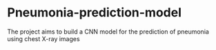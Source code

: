 # Pneumonia-prediction-model
The project aims to build a CNN model for the prediction of pneumonia using chest X-ray images
